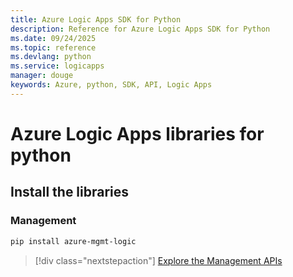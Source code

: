 ```yaml
---
title: Azure Logic Apps SDK for Python
description: Reference for Azure Logic Apps SDK for Python
ms.date: 09/24/2025
ms.topic: reference
ms.devlang: python
ms.service: logicapps
manager: douge
keywords: Azure, python, SDK, API, Logic Apps
---
```

# Azure Logic Apps libraries for python

## Install the libraries


### Management

```bash
pip install azure-mgmt-logic
```
> [!div class="nextstepaction"]
> [Explore the Management APIs](/python/api/azure-mgmt-logic)